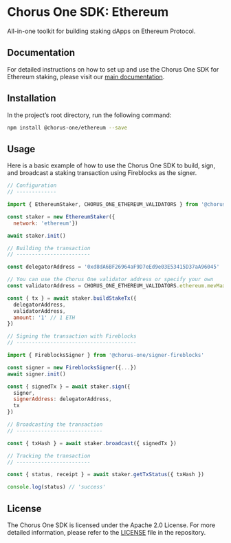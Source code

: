 # Chorus One SDK: Ethereum

All-in-one toolkit for building staking dApps on Ethereum Protocol.

## Documentation

For detailed instructions on how to set up and use the Chorus One SDK for Ethereum staking, please visit our [main documentation](https://chorus-one.gitbook.io/sdk/build-your-staking-dapp/ethereum/overview).

## Installation

In the project’s root directory, run the following command:

```bash
npm install @chorus-one/ethereum --save
```

## Usage

Here is a basic example of how to use the Chorus One SDK to build, sign, and broadcast a staking transaction using Fireblocks as the signer.

```javascript
// Configuration
// -------------

import { EthereumStaker, CHORUS_ONE_ETHEREUM_VALIDATORS } from '@chorus-one/ethereum'

const staker = new EthereumStaker({
  network: 'ethereum'})

await staker.init()

// Building the transaction
// ------------------------

const delegatorAddress = '0xd8dA6BF26964aF9D7eEd9e03E53415D37aA96045'

// You can use the Chorus One validator address or specify your own
const validatorAddress = CHORUS_ONE_ETHEREUM_VALIDATORS.ethereum.mevMaxVault

const { tx } = await staker.buildStakeTx({
  delegatorAddress,
  validatorAddress,
  amount: '1' // 1 ETH
})

// Signing the transaction with Fireblocks
// ---------------------------------------

import { FireblocksSigner } from '@chorus-one/signer-fireblocks'

const signer = new FireblocksSigner({...})
await signer.init()

const { signedTx } = await staker.sign({
  signer,
  signerAddress: delegatorAddress,
  tx
})

// Broadcasting the transaction
// ----------------------------

const { txHash } = await staker.broadcast({ signedTx })

// Tracking the transaction
// ------------------------

const { status, receipt } = await staker.getTxStatus({ txHash })

console.log(status) // 'success'
```

## License

The Chorus One SDK is licensed under the Apache 2.0 License. For more detailed information, please refer to the [LICENSE](./LICENSE) file in the repository.

